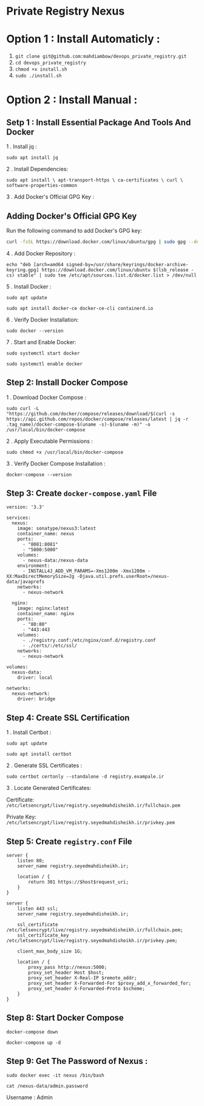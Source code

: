 # Private Registry Nexus

# Option 1 : Install Automaticly :

1. `git clone git@github.com:mahdiambow/devops_private_registry.git`
2. `cd devops_private_registry`
3. `chmod +x install.sh`
4. `sudo ./install.sh`

# Option 2 : Install Manual :

## Setp 1 : Install Essential Package And Tools And Docker

1 . Install jq :

`sudo apt install jq
`

2 . Install Dependencies:

`sudo apt install \
    apt-transport-https \
    ca-certificates \
    curl \
    software-properties-common`

3 . Add Docker's Official GPG Key :

## Adding Docker's Official GPG Key

Run the following command to add Docker's GPG key:

```bash
curl -fsSL https://download.docker.com/linux/ubuntu/gpg | sudo gpg --dearmor -o /usr/share/keyrings/docker-archive-keyring.gpg
```

4 . Add Docker Repository :

`echo "deb [arch=amd64 signed-by=/usr/share/keyrings/docker-archive-keyring.gpg] https://download.docker.com/linux/ubuntu $(lsb_release -cs) stable" | sudo tee /etc/apt/sources.list.d/docker.list > /dev/null
`

5 . Install Docker :

`sudo apt update
`

`sudo apt install docker-ce docker-ce-cli containerd.io`

6 . Verify Docker Installation:

`sudo docker --version`

7 . Start and Enable Docker:

`sudo systemctl start docker`

`sudo systemctl enable docker
`

## Step 2: Install Docker Compose

1 . Download Docker Compose :

`sudo curl -L "https://github.com/docker/compose/releases/download/$(curl -s https://api.github.com/repos/docker/compose/releases/latest | jq -r .tag_name)/docker-compose-$(uname -s)-$(uname -m)" -o /usr/local/bin/docker-compose
`

2 . Apply Executable Permissions :

`sudo chmod +x /usr/local/bin/docker-compose
`

3 . Verify Docker Compose Installation :

`docker-compose --version
`

## Step 3: Create `docker-compose.yaml` File

```plaintext
version: '3.3'

services:
  nexus:
    image: sonatype/nexus3:latest
    container_name: nexus
    ports:
      - "8081:8081"
      - "5000:5000"
    volumes:
      - nexus-data:/nexus-data
    environment:
      - INSTALL4J_ADD_VM_PARAMS=-Xms1200m -Xmx1200m -XX:MaxDirectMemorySize=2g -Djava.util.prefs.userRoot=/nexus-data/javaprefs
    networks:
      - nexus-network

  nginx:
    image: nginx:latest
    container_name: nginx
    ports:
      - "80:80"
      - "443:443
    volumes:
      - ./registry.conf:/etc/nginx/conf.d/registry.conf
      - ./certs/:/etc/ssl/
    networks:
      - nexus-network

volumes:
  nexus-data:
    driver: local

networks:
  nexus-network:
    driver: bridge

```

## Step 4: Create SSL Certification

1 . Install Certbot :

`sudo apt update`

`sudo apt install certbot
`

2 . Generate SSL Certificates :

`sudo certbot certonly --standalone -d registry.exampale.ir
`

3 . Locate Generated Certificates:

Certificate: `/etc/letsencrypt/live/registry.seyedmahdisheikh.ir/fullchain.pem`

Private Key: `/etc/letsencrypt/live/registry.seyedmahdisheikh.ir/privkey.pem`

## Step 5: Create `registry.conf` File

```plaintext
server {
    listen 80;
    server_name registry.seyedmahdisheikh.ir;

    location / {
        return 301 https://$host$request_uri;
    }
}

server {
    listen 443 ssl;
    server_name registry.seyedmahdisheikh.ir;

    ssl_certificate /etc/letsencrypt/live/registry.seyedmahdisheikh.ir/fullchain.pem;
    ssl_certificate_key /etc/letsencrypt/live/registry.seyedmahdisheikh.ir/privkey.pem;

    client_max_body_size 1G;

    location / {
        proxy_pass http://nexus:5000;
        proxy_set_header Host $host;
        proxy_set_header X-Real-IP $remote_addr;
        proxy_set_header X-Forwarded-For $proxy_add_x_forwarded_for;
        proxy_set_header X-Forwarded-Proto $scheme;
    }
}

```

## Step 8: Start Docker Compose

`docker-compose down`

`docker-compose up -d
`

## Step 9: Get The Password of Nexus :

`sudo docker exec -it nexus /bin/bash`

`cat /nexus-data/admin.password`

Username : Admin

<!-- You can either generate self-signed certificates (for testing purposes) or obtain a valid certificate from a trusted Certificate Authority (CA) like Let's Encrypt.

# Option 1: Generate a Self-Signed Certificate (for testing)

If you just need it for testing and don’t have a domain with a valid certificate, you can generate a self-signed SSL certificate:

mkdir -p ./certs
cd ./certs

# Generate a private key

openssl genpkey -algorithm RSA -out private.key -pkeyopt rsa_keygen_bits:2048

# Generate a self-signed certificate (valid for 365 days)

openssl req -new -key private.key -out certificate.csr

#

openssl x509 -req -days 365 -in certificate.csr -signkey private.key -out certificate.crt

sudo certbot certonly --standalone -d registry.sananetco.com

sudo cp /etc/letsencrypt/live/registry.sananetco.com/fullchain.pem ./certs/certificate.crt

sudo cp /etc/letsencrypt/live/registry.sananetco.com/privkey.pem ./certs/private.key

chmod 644 ./certs/certificate.crt

chmod 644 ./certs/private.key

# -->

